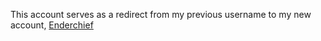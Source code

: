 This account serves as a redirect from my previous username to my new account, [Enderchief](https://github.com/enderchief)
